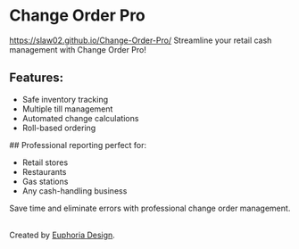 # Change Order Pro
<a href="https://slaw02.github.io/Change-Order-Pro/">https://slaw02.github.io/Change-Order-Pro/</a>
Streamline your retail cash management with Change Order Pro!
## Features:
<ul>
<li>Safe inventory tracking</li>
<li>Multiple till management</li>
<li>Automated change calculations</li>
<li>Roll-based ordering</li>
</ul>
## Professional reporting perfect for:
<ul>
<li>Retail stores</li>
<li>Restaurants</li>
<li>Gas stations</li>
<li>Any cash-handling business</li>
</ul>
Save time and eliminate errors with professional change order management.<br /><br />

Created by <a href="https://euphoria-design.com/">Euphoria Design</a>.
